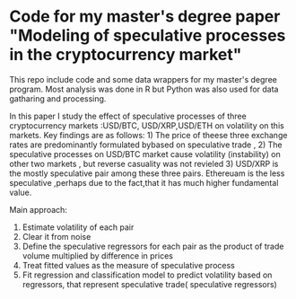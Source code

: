 # Code for my master's degree paper "Modeling of speculative processes in the cryptocurrency market"
This repo include code and some data wrappers for my master's degree program. Most analysis was done in R but Python was also used for data gatharing and processing.

In this paper I study the effect of speculative processes of three cryptocurrency markets :USD/BTC, USD/XRP,USD/ETH on volatility on this markets. Key findings are as follows: 1) The price of theese three exchange rates are predominantly formulated bybased on speculative trade , 2) The speculative processes on USD/BTC market cause volatility (instability) on other two markets , but reverse casuality was not revieled 3) USD/XRP is the mostly speculative pair among these three pairs. Ethereuam is the less speculative  ,perhaps due to the fact,that it has much higher fundamental value.

Main approach: 
1) Estimate volatility of each pair
2) Clear it from noise 
3) Define the speculative regressors for each pair as the product of trade volume multiplied by difference in prices
3) Treat fitted values as the measure of speculative process
4) Fit regression and classification model to predict volatility based on regressors, that represent speculative trade( speculative regressors)

